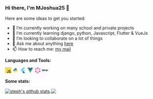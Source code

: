 ### Hi there, I'm MJoshua25 👋


Here are some ideas to get you started:

- 🔭 I’m currently working on many school and private projects
- 🌱 I’m currently learning django, python, Javascript, Flutter & VueJs
- 👯 I’m looking to collaborate on a lot of things
- 💬 Ask me about anything [here](https://github.com/MJoshua25/MJoshua25/issues)
- 📫 How to reach me: [my mail](mailto:jyao2000@yahoo.fr)

**Languages and Tools:**

<code><img height="20" src="https://raw.githubusercontent.com/github/explore/80688e429a7d4ef2fca1e82350fe8e3517d3494d/topics/javascript/javascript.png"></code>
<code><img height="20" src="https://raw.githubusercontent.com/github/explore/80688e429a7d4ef2fca1e82350fe8e3517d3494d/topics/python/python.png"></code>
<code><img height="20" src="https://raw.githubusercontent.com/github/explore/80688e429a7d4ef2fca1e82350fe8e3517d3494d/topics/flutter/flutter.png"></code>
<code><img height="20" src="https://raw.githubusercontent.com/github/explore/80688e429a7d4ef2fca1e82350fe8e3517d3494d/topics/vue/vue.png"></code>
<code><img height="20" src="https://raw.githubusercontent.com/github/explore/5c058a388828bb5fde0bcafd4bc867b5bb3f26f3/topics/graphql/graphql.png"></code>
<code><img height="20" src="https://raw.githubusercontent.com/github/explore/80688e429a7d4ef2fca1e82350fe8e3517d3494d/topics/django/django.png"></code>


**Some stats:**

<a href="https://github.com/MJoshua25">
  <img align="center" src="https://github-readme-stats.vercel.app/api?username=MJoshua25&show_icons=true&include_all_commits=true&theme=dark" alt="steph's github stats" />
</a>
<a href="https://github.com/MJoshua25">
  <img align="center" src="https://github-readme-stats.vercel.app/api/top-langs/?username=MJoshua25&layout=compact&theme=dark" />
</a>

